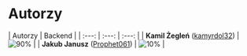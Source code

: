 # Autorzy

| Autorzy | Backend |
| :---: | :---: | :---: |
| **Kamil Żegleń** ([kamyrdol32](https://github.com/kamyrdol32))  | ![90%](https://progress-bar.dev/90)  |
| **Jakub Janusz** ([Prophet061](https://github.com/Prophet061))  | ![10%](https://progress-bar.dev/10)  |
